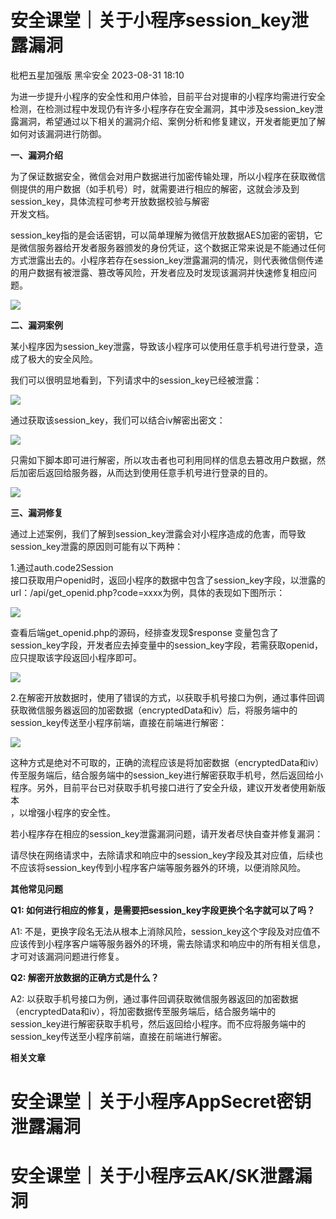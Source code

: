 #  安全课堂｜关于小程序session_key泄露漏洞   
枇杷五星加强版  黑伞安全   2023-08-31 18:10  
  
为进一步提升小程序的安全性和用户体验，目前平台对提审的小程序均需进行安全检测，在检测过程中发现仍有许多小程序存在安全漏洞，其中涉及session_key泄露漏洞，希望通过以下相关的漏洞介绍、案例分析和修复建议，开发者能更加了解如何对该漏洞进行防御。  
  
**一、漏洞介绍**  
  
为了保证数据安全，微信会对用户数据进行加密传输处理，所以小程序在获取微信侧提供的用户数据（如手机号）时，就需要进行相应的解密，这就会涉及到session_key，具体流程可参考开放数据校验与解密  
开发文档。  
  
session_key指的是会话密钥，可以简单理解为微信开放数据AES加密的密钥，它是微信服务器给开发者服务器颁发的身份凭证，这个数据正常来说是不能通过任何方式泄露出去的。小程序若存在session_key泄露漏洞的情况，则代表微信侧传递的用户数据有被泄露、篡改等风险，开发者应及时发现该漏洞并快速修复相应问题。  
  
![](https://mmbiz.qpic.cn/mmbiz_png/ZS0VQrDMfGoPJXv1HLe4tYUkxO4hKpjbfRa8pjMwJ0E67sfVbSfWDJKd8JYSrI0MVJBAoQFDY6VH1A3oiax3ATw/640?wx_fmt=png "")  
  
  
**二、漏洞案例**  
  
某小程序因为session_key泄露，导致该小程序可以使用任意手机号进行登录，造成了极大的安全风险。  
  
我们可以很明显地看到，下列请求中的session_key已经被泄露：  
  
![](https://mmbiz.qpic.cn/mmbiz_png/0aGWwHGxPqZlPQ32CniaibJXpQFd9w0LwT2lf9XsE941hiczFRfVuPG5waKYbvrxbXkLTUu5p4c0OaficGwibprRFSQ/640?wx_fmt=png "")  
  
通过获取该session_key，我们可以结合iv解密出密文：  
  
![](https://mmbiz.qpic.cn/mmbiz_png/0aGWwHGxPqZlPQ32CniaibJXpQFd9w0LwTGDMoBz9dGqAibZG5duT3YVkPMwia9q5E964Z9B7K5icz5YxtEDZwHp07A/640?wx_fmt=png "")  
  
只需如下脚本即可进行解密，所以攻击者也可利用同样的信息去篡改用户数据，然后加密后返回给服务器，从而达到使用任意手机号进行登录的目的。  
  
![](https://mmbiz.qpic.cn/mmbiz_png/0aGWwHGxPqZlPQ32CniaibJXpQFd9w0LwTHa7Exos8wUX1gDmbic0SudylticghPRiayT2wY1CUcSibOEnhw59YIAu3A/640?wx_fmt=png "")  
  
**三、漏洞修复**  
  
通过上述案例，我们了解到session_key泄露会对小程序造成的危害，而导致session_key泄露的原因则可能有以下两种：  
  
1.通过auth.code2Session  
接口获取用户openid时，返回小程序的数据中包含了session_key字段，以泄露的url：/api/get_openid.php?code=xxxx为例，具体的表现如下图所示：  
  
  
![](https://mmbiz.qpic.cn/mmbiz_png/ZS0VQrDMfGoPJXv1HLe4tYUkxO4hKpjbaIdvuunicE9QPP7IuZQsn0n6MzMiaibUWLWjOmibfbNZv2pDgVWMxFozSQ/640?wx_fmt=png "")  
  
  
  
查看后端get_openid.php的源码，经排查发现$response 变量包含了session_key字段，开发者应去掉变量中的session_key字段，若需获取openid，应只提取该字段返回小程序即可。  
  
  
  
  
![](https://mmbiz.qpic.cn/mmbiz_png/ZS0VQrDMfGoPJXv1HLe4tYUkxO4hKpjb65QdQicngoXpgWlQQcmgZg88ZBJ8LP2XH5NVaC1cIhc6s3gnWiacOPAg/640?wx_fmt=png "")  
  
  
2.在解密开放数据时，使用了错误的方式，以获取手机号接口为例，通过事件回调获取微信服务器返回的加密数据（encryptedData和iv）后，将服务端中的session_key传送至小程序前端，直接在前端进行解密：﻿  
  
![](https://mmbiz.qpic.cn/mmbiz_png/ZS0VQrDMfGoPJXv1HLe4tYUkxO4hKpjbpYm9nbfUYZps1qbtRiauJqsViafeb261NaM0WZnZT2nFFfJgLfm8RVWQ/640?wx_fmt=png "")  
  
这种方式是绝对不可取的，正确的流程应该是将加密数据（encryptedData和iv）传至服务端后，结合服务端中的session_key进行解密获取手机号，然后返回给小程序。另外，目前平台已对获取手机号接口进行了安全升级，建议开发者使用新版本  
，以增强小程序的安全性。  
  
若小程序存在相应的session_key泄露漏洞问题，请开发者尽快自查并修复漏洞：  
  
请尽快在网络请求中，去除请求和响应中的session_key字段及其对应值，后续也不应该将session_key传到小程序客户端等服务器外的环境，以便消除风险。  
  
  
**其他常见问题**  
  
**Q1: 如何进行相应的修复，是需要把session_key字段更换个名字就可以了吗？**  
  
A1: 不是，更换字段名无法从根本上消除风险，session_key这个字段及对应值不应该传到小程序客户端等服务器外的环境，需去除请求和响应中的所有相关信息，才可对该漏洞问题进行修复。  
  
**Q2: 解密开放数据的正确方式是什么？**  
  
A2: 以获取手机号接口为例，通过事件回调获取微信服务器返回的加密数据（encryptedData和iv），将加密数据传至服务端后，结合服务端中的session_key进行解密获取手机号，然后返回给小程序。而不应将服务端中的session_key传送至小程序前端，直接在前端进行解密。  
  
  
**﻿相关文章**  
# 安全课堂｜关于小程序AppSecret密钥泄露漏洞  
# 安全课堂｜关于小程序云AK/SK泄露漏洞  
  
  
